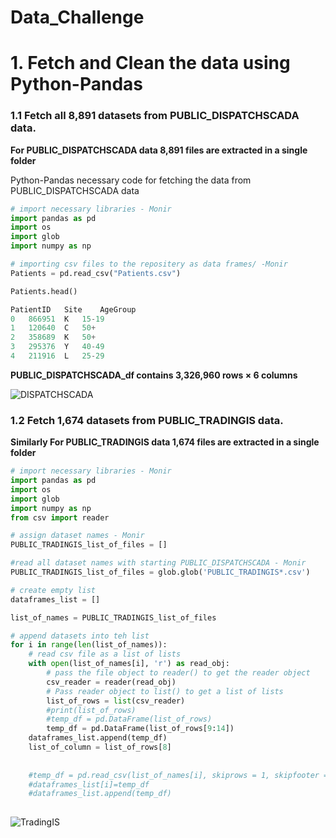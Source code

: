 # Data_Challenge

# 1. Fetch and Clean the data using Python-Pandas
### 1.1 Fetch all 8,891 datasets from PUBLIC_DISPATCHSCADA data.

**For PUBLIC_DISPATCHSCADA data 8,891 files are extracted in a single folder** 

Python-Pandas necessary code for fetching the data from PUBLIC_DISPATCHSCADA data

```python
# import necessary libraries - Monir
import pandas as pd
import os
import glob
import numpy as np

# importing csv files to the repositery as data frames/ -Monir
Patients = pd.read_csv("Patients.csv")

Patients.head()

PatientID	Site	AgeGroup
0	866951	K	15-19
1	120640	C	50+
2	358689	K	50+
3	295376	Y	40-49
4	211916	L	25-29
```



**PUBLIC_DISPATCHSCADA_df contains 3,326,960 rows × 6 columns**

![DISPATCHSCADA](Images/DISPATCHSCADA-dataframe.png?raw=true "DISPATCHSCADA")

### 1.2 Fetch 1,674 datasets from PUBLIC_TRADINGIS data.

**Similarly For PUBLIC_TRADINGIS data 1,674 files are extracted in a single folder** 

```python
# import necessary libraries - Monir
import pandas as pd
import os
import glob
import numpy as np
from csv import reader

# assign dataset names - Monir
PUBLIC_TRADINGIS_list_of_files = []

#read all dataset names with starting PUBLIC_DISPATCHSCADA - Monir
PUBLIC_TRADINGIS_list_of_files = glob.glob('PUBLIC_TRADINGIS*.csv')

# create empty list
dataframes_list = []

list_of_names = PUBLIC_TRADINGIS_list_of_files

# append datasets into teh list
for i in range(len(list_of_names)):
    # read csv file as a list of lists
    with open(list_of_names[i], 'r') as read_obj:
        # pass the file object to reader() to get the reader object
        csv_reader = reader(read_obj)
        # Pass reader object to list() to get a list of lists
        list_of_rows = list(csv_reader)
        #print(list_of_rows)
        #temp_df = pd.DataFrame(list_of_rows)
        temp_df = pd.DataFrame(list_of_rows[9:14])
    dataframes_list.append(temp_df)
    list_of_column = list_of_rows[8]
    
    
    #temp_df = pd.read_csv(list_of_names[i], skiprows = 1, skipfooter = 1)
    #dataframes_list[i]=temp_df
    #dataframes_list.append(temp_df)
    
```

![TradingIS](Images/Trading-dataframe.png?raw=true "TradingIS")

